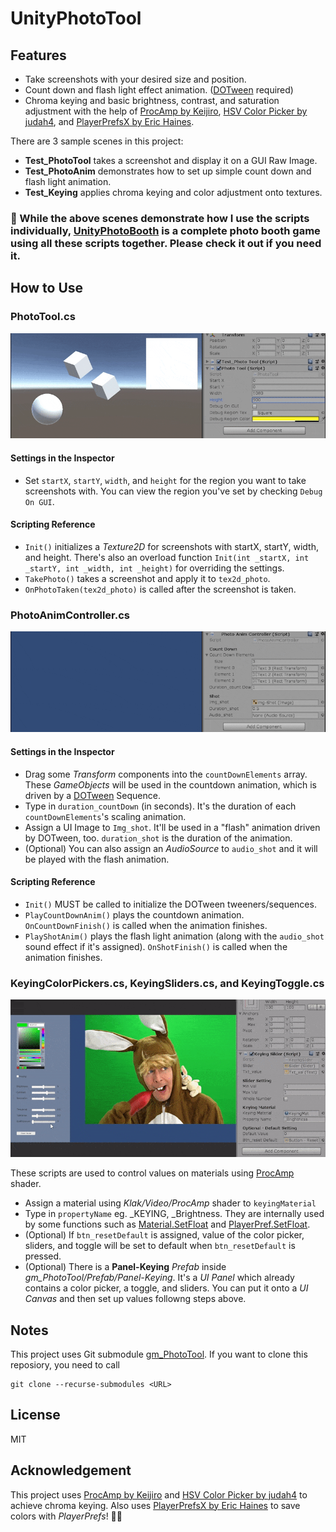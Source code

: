 # UnityPhotoTool

Features
---
- Take screenshots with your desired size and position.
- Count down and flash light effect animation. ([DOTween](http://dotween.demigiant.com/) required)
- Chroma keying and basic brightness, contrast, and saturation adjustment with the help of [ProcAmp by Keijiro](https://github.com/keijiro/ProcAmp), [HSV Color Picker by judah4](https://github.com/judah4/HSV-Color-Picker-Unity), and [PlayerPrefsX by Eric Haines](http://wiki.unity3d.com/index.php/ArrayPrefs2#C.23_-_PlayerPrefsX.cs).

There are 3 sample scenes in this project:
- **Test_PhotoTool** takes a screenshot and display it on a GUI Raw Image.
- **Test_PhotoAnim** demonstrates how to set up simple count down and flash light animation.
- **Test_Keying** applies chroma keying and color adjustment onto textures.
 
### 🌟 While the above scenes demonstrate how I use the scripts individually,  [UnityPhotoBooth](https://github.com/GimChuang/UnityPhotoBooth) is a complete photo booth game using all these scripts together. Please check it out if you need it.


How to Use
---
### PhotoTool.cs

![Sample_PhotoTool](https://github.com/GimChuang/UnityPhotoTool/blob/master/readme_information/Sample_PhotoTool.gif)

#### Settings in the Inspector
- Set `startX`, `startY`, `width`, and `height` for the region you want to take screenshots with. You can view the region you've set by checking `Debug On GUI`.
#### Scripting Reference
- `Init()` initializes a *Texture2D* for screenshots with startX, startY, width, and height. There's also an overload function `Init(int _startX, int _startY, int _width, int _height)` for overriding the settings.
- `TakePhoto()` takes a screenshot and apply it to `tex2d_photo`.
- `OnPhotoTaken(tex2d_photo)` is called after the screenshot is taken.

### PhotoAnimController.cs

![Sample_PhotoAnimController](https://github.com/GimChuang/UnityPhotoTool/blob/master/readme_information/Sample_PhotoAnimController.gif)

#### Settings in the Inspector
- Drag some *Transform* components into the  `countDownElements` array. These *GameObjects* will be used in the countdown animation, which is driven by a [DOTween](http://dotween.demigiant.com/) Sequence.
- Type in `duration_countDown` (in seconds). It's the duration of each `countDownElements`'s scaling animation.
- Assign a UI Image to `Img_shot`. It'll be used in a "flash" animation driven by DOTween, too. `duration_shot` is the duration of the animation.
- (Optional) You can also assign an *AudioSource* to `audio_shot` and it will be played with the flash animation.

#### Scripting Reference
- `Init()` MUST be called to initialize the DOTween tweeners/sequences.
- `PlayCountDownAnim()` plays the countdown animation. `OnCountDownFinish()` is called when the  animation finishes.
- `PlayShotAnim()` plays the flash light animation (along with the `audio_shot` sound effect if it's assigned). `OnShotFinish()` is called when the animation finishes.

### KeyingColorPickers.cs, KeyingSliders.cs, and KeyingToggle.cs

![Sample_Keying](https://github.com/GimChuang/UnityPhotoTool/blob/master/readme_information/Sample_Keying.gif)

These scripts are used to control values on materials using  [ProcAmp](https://github.com/keijiro/ProcAmp) shader.

- Assign a material using *Klak/Video/ProcAmp* shader to `keyingMaterial`
- Type in `propertyName` eg. _KEYING, _Brightness. They are internally used by some functions such as  [Material.SetFloat](https://docs.unity3d.com/2018.2/Documentation/ScriptReference/Material.SetFloat.html) and [PlayerPref.SetFloat](https://docs.unity3d.com/2018.2/Documentation/ScriptReference/PlayerPrefs.SetFloat.html).
- (Optional) If `btn_resetDefault` is assigned, value of the color picker, sliders, and toggle will be set to default when `btn_resetDefault` is pressed.
- (Optional) There is a **Panel-Keying** *Prefab* inside *gm_PhotoTool/Prefab/Panel-Keying*. It's a *UI Panel* which already contains a color picker, a toggle, and sliders. You can put it onto a *UI Canvas* and then set up values followng steps above. 


Notes
---
This project uses Git submodule [gm_PhotoTool](https://github.com/GimChuang/gm_PhotoTool). If you want to clone this reposiory, you need to call
```
git clone --recurse-submodules <URL>
``` 


License
---
MIT


Acknowledgement
---
This project uses [ProcAmp by Keijiro](https://github.com/keijiro/ProcAmp) and [HSV Color Picker by judah4](https://github.com/judah4/HSV-Color-Picker-Unity) to achieve chroma keying. Also uses  [PlayerPrefsX by Eric Haines](http://wiki.unity3d.com/index.php/ArrayPrefs2#C.23_-_PlayerPrefsX.cs) to save colors with *PlayerPrefs*! 🙇‍♀️
